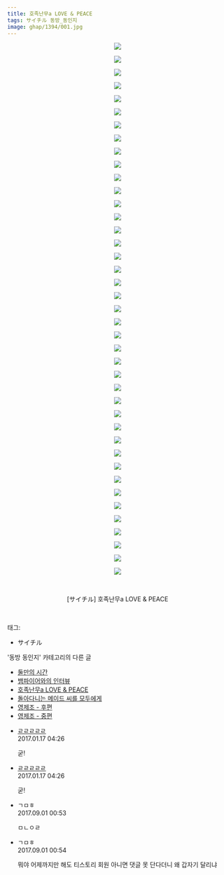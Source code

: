 ```yaml
---
title: 호족난무a LOVE & PEACE
tags: サイチル 동방_동인지
image: ghap/1394/001.jpg
---
```

<div class="article">
<p style="text-align: center; clear: none; float: none;"><img src="{{ site.nasurl }}/ghap/1394/001.jpg"/></p>
<p style="text-align: center; clear: none; float: none;"><img src="{{ site.nasurl }}/ghap/1394/002.jpg"/></p>
<p style="text-align: center; clear: none; float: none;"><img src="{{ site.nasurl }}/ghap/1394/003.jpg"/></p>
<p style="text-align: center; clear: none; float: none;"><img src="{{ site.nasurl }}/ghap/1394/004.jpg"/></p>
<p style="text-align: center; clear: none; float: none;"><img src="{{ site.nasurl }}/ghap/1394/005.jpg"/></p>
<p style="text-align: center; clear: none; float: none;"><img src="{{ site.nasurl }}/ghap/1394/006.jpg"/></p>
<p style="text-align: center; clear: none; float: none;"><img src="{{ site.nasurl }}/ghap/1394/007.jpg"/></p>
<p style="text-align: center; clear: none; float: none;"><img src="{{ site.nasurl }}/ghap/1394/008.jpg"/></p>
<p style="text-align: center; clear: none; float: none;"><img src="{{ site.nasurl }}/ghap/1394/009.jpg"/></p>
<p style="text-align: center; clear: none; float: none;"><img src="{{ site.nasurl }}/ghap/1394/010.jpg"/></p>
<p style="text-align: center; clear: none; float: none;"><img src="{{ site.nasurl }}/ghap/1394/011.jpg"/></p>
<p style="text-align: center; clear: none; float: none;"><img src="{{ site.nasurl }}/ghap/1394/012.jpg"/></p>
<p style="text-align: center; clear: none; float: none;"><img src="{{ site.nasurl }}/ghap/1394/013.jpg"/></p>
<p style="text-align: center; clear: none; float: none;"><img src="{{ site.nasurl }}/ghap/1394/014.jpg"/></p>
<p style="text-align: center; clear: none; float: none;"><img src="{{ site.nasurl }}/ghap/1394/015.jpg"/></p>
<p style="text-align: center; clear: none; float: none;"><img src="{{ site.nasurl }}/ghap/1394/016.jpg"/></p>
<p style="text-align: center; clear: none; float: none;"><img src="{{ site.nasurl }}/ghap/1394/017.jpg"/></p>
<p style="text-align: center; clear: none; float: none;"><img src="{{ site.nasurl }}/ghap/1394/018.jpg"/></p>
<p style="text-align: center; clear: none; float: none;"><img src="{{ site.nasurl }}/ghap/1394/019.jpg"/></p>
<p style="text-align: center; clear: none; float: none;"><img src="{{ site.nasurl }}/ghap/1394/020.jpg"/></p>
<p style="text-align: center; clear: none; float: none;"><img src="{{ site.nasurl }}/ghap/1394/021.jpg"/></p>
<p style="text-align: center; clear: none; float: none;"><img src="{{ site.nasurl }}/ghap/1394/022.jpg"/></p>
<p style="text-align: center; clear: none; float: none;"><img src="{{ site.nasurl }}/ghap/1394/023.jpg"/></p>
<p style="text-align: center; clear: none; float: none;"><img src="{{ site.nasurl }}/ghap/1394/024.jpg"/></p>
<p style="text-align: center; clear: none; float: none;"><img src="{{ site.nasurl }}/ghap/1394/025.jpg"/></p>
<p style="text-align: center; clear: none; float: none;"><img src="{{ site.nasurl }}/ghap/1394/026.jpg"/></p>
<p style="text-align: center; clear: none; float: none;"><img src="{{ site.nasurl }}/ghap/1394/027.jpg"/></p>
<p style="text-align: center; clear: none; float: none;"><img src="{{ site.nasurl }}/ghap/1394/028.jpg"/></p>
<p style="text-align: center; clear: none; float: none;"><img src="{{ site.nasurl }}/ghap/1394/029.jpg"/></p>
<p style="text-align: center; clear: none; float: none;"><img src="{{ site.nasurl }}/ghap/1394/030.jpg"/></p>
<p style="text-align: center; clear: none; float: none;"><img src="{{ site.nasurl }}/ghap/1394/031.jpg"/></p>
<p style="text-align: center; clear: none; float: none;"><img src="{{ site.nasurl }}/ghap/1394/032.jpg"/></p>
<p style="text-align: center; clear: none; float: none;"><img src="{{ site.nasurl }}/ghap/1394/033.jpg"/></p>
<p style="text-align: center; clear: none; float: none;"><img src="{{ site.nasurl }}/ghap/1394/034.jpg"/></p>
<p style="text-align: center; clear: none; float: none;"><img src="{{ site.nasurl }}/ghap/1394/035.jpg"/></p>
<p style="text-align: center; clear: none; float: none;"><img src="{{ site.nasurl }}/ghap/1394/036.jpg"/></p>
<p style="text-align: center; clear: none; float: none;"><img src="{{ site.nasurl }}/ghap/1394/037.jpg"/></p>
<p style="text-align: center; clear: none; float: none;"><img src="{{ site.nasurl }}/ghap/1394/038.jpg"/></p>
<p style="text-align: center; clear: none; float: none;"><img src="{{ site.nasurl }}/ghap/1394/039.jpg"/></p>
<p style="text-align: center; clear: none; float: none;"><img src="{{ site.nasurl }}/ghap/1394/040.jpg"/></p>
<p style="text-align: center; clear: none; float: none;"><img src="{{ site.nasurl }}/ghap/1394/041.jpg"/></p>
<p style="text-align: center; clear: none; float: none;"><br/></p>
<p style="text-align: center; clear: none; float: none;">[サイチル] 호족난무a LOVE &amp; PEACE</p>
<p><br/></p>
</div><div class="tagTrail">
<p>태그: </p>
<ul>
<li>サイチル</li>
</ul>
</div><div class="another">
<p>'동방 동인지' 카테고리의 다른 글</p>
<ul>
<li><a href="/2016-08-07-ghap_1396">둘만의 시간</a></li>
<li><a href="/2016-08-07-ghap_1395">뱀파이어와의 인터뷰</a></li>
<li><a href="/2016-08-07-ghap_1394">호족난무a LOVE &amp; PEACE</a></li>
<li><a href="/2016-08-07-ghap_1393">돌아다니는 메이드 씨를 모두에게</a></li>
<li><a href="/2016-08-07-ghap_1391">영제조 - 후편</a></li>
<li><a href="/2016-08-07-ghap_1390">영제조 - 중편</a></li>
</ul>
</div><div class="cb_module cb_fluid">
<div class="cb_wrt cb_profile">
<div class="comment">
<ul>
<li class="cb_thumb_off" id="comment14893465">
<div class="cb_comment_area">
<div class="cb_info_area">
<div class="cb_section">
<span class="cb_nick_name"> <a href="http:/" onclick="return openLinkInNewWindow(this)">ㄹㄹㄹㄹㄹ</a></span>
</div>
<div class="cb_section">
<span class="cb_date">2017.01.17 04:26 </span>
</div>
</div>
<div class="cb_dsc_comment">
<p class="cb_dsc">
											굳!
										</p>
</div>
</div></li>
<li class="cb_thumb_off" id="comment14893466">
<div class="cb_comment_area">
<div class="cb_info_area">
<div class="cb_section">
<span class="cb_nick_name"> <a href="http:/" onclick="return openLinkInNewWindow(this)">ㄹㄹㄹㄹㄹ</a></span>
</div>
<div class="cb_section">
<span class="cb_date">2017.01.17 04:26 </span>
</div>
</div>
<div class="cb_dsc_comment">
<p class="cb_dsc">
											굳!
										</p>
</div>
</div></li>
<li class="cb_thumb_off" id="comment15073342">
<div class="cb_comment_area">
<div class="cb_info_area">
<div class="cb_section">
<span class="cb_nick_name">ㄱㅁㅎ</span>
</div>
<div class="cb_section">
<span class="cb_date">2017.09.01 00:53 </span>
</div>
</div>
<div class="cb_dsc_comment">
<p class="cb_dsc">
											ㅁㄴㅇㄹ
										</p>
</div>
</div></li>
<li class="cb_thumb_off" id="comment15073343">
<div class="cb_comment_area">
<div class="cb_info_area">
<div class="cb_section">
<span class="cb_nick_name">ㄱㅁㅎ</span>
</div>
<div class="cb_section">
<span class="cb_date">2017.09.01 00:54 </span>
</div>
</div>
<div class="cb_dsc_comment">
<p class="cb_dsc">
											뭐야 어제까지만 해도 티스토리 회원 아니면 댓글 못 단다더니 왜 갑자기 달리냐
										</p>
</div>
</div></li>
</ul>
</div>
</div><!-- commentList close -->
</div>